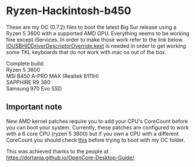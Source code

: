# Ryzen-Hackintosh-b450

These are my OC (0.7.2) files to boot the latest Big Sur release using a Ryzen 5 3600 with a supported AMD GPU. Everything seems to be working fine except iServices. In order to make those work refer to the link below. [IOUSBHIDDriverDescriptorOverride.kext](https://github.com/thefloweringash/iousbhiddriver-descriptor-override) is needed in order to get working some TKL keyboards that do not work with mac os out of the box.

Complete build:</br>
Ryzen 5 3600</br>
MSI B450 A-PRO MAX (Realtek 8111H)</br>
SAPPHIRE R9 380</br>
Samsung 970 Evo SSD</br>

## Important note
New AMD kernel patches require you to add your CPU's CoreCount before you can boot your system. Currently, these patches are configured to work with a 6 core CPU (ryzen 5 3600) but if you own a CPU with a different CoreCount you should check [this](https://github.com/AMD-OSX/AMD_Vanilla#read-me-first) before trying to boot with my OC folder.


This was achieved thanks to the people at https://dortania.github.io/OpenCore-Desktop-Guide/
